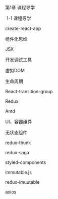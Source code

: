 第1章 课程导学

​	1-1 课程导学

create-react-app

组件化思维

JSX

开发调试工具

虚拟DOM

生命周期

React-transition-group

Redux

Antd

UI、容器组件

无状态组件

redux-thunk

redux-saga

styled-components

immutable.js

redux-imuutable

axios

